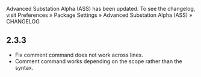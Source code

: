 Advanced Substation Alpha (ASS) has been updated. To see the changelog, visit
Preferences » Package Settings » Advanced Substation Alpha (ASS) » CHANGELOG


## 2.3.3

- Fix comment command does not work across lines.
- Comment command works depending on the scope rather than the syntax.
